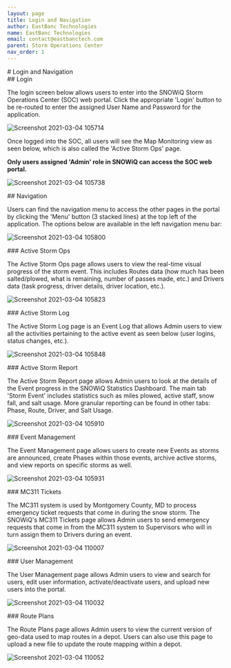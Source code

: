 ```yaml
---
layout: page
title: Login and Navigation
author: EastBanc Technologies
name: EastBanc Technologies
email: contact@eastbanctech.com
parent: Storm Operations Center
nav_order: 1
---
```

<section id="Login-and-Navigation" markdown="1">
# Login and Navigation

<section id="Login" markdown="1">
## Login<a name="-Login"></a>

The login screen below allows users to enter into the SNOWiQ Storm Operations Center (SOC) web portal. Click the appropriate 'Login' button to be re-routed to enter the assigned User Name and Password for the application.

![Screenshot 2021-03-04 105714](https://user-images.githubusercontent.com/79857237/109992186-05ae7980-7cd9-11eb-913d-f1f08273fdf2.png)

Once logged into the SOC, all users will see the Map Monitoring view as seen below, which is also called the 'Active Storm Ops' page.

**Only users assigned 'Admin' role in SNOWiQ can access the SOC web portal.**

![Screenshot 2021-03-04 105738](https://user-images.githubusercontent.com/79857237/109992194-06dfa680-7cd9-11eb-99b9-21cf89deb8c6.png)
</script>

<section id="Navigation" markdown="1">
## Navigation<a name="-Navigation"></a>

Users can find the navigation menu to access the other pages in the portal by clicking the 'Menu' button (3 stacked lines) at the top left of the application. The options below are available in the left navigation menu bar:

![Screenshot 2021-03-04 105800](https://user-images.githubusercontent.com/79857237/109992199-08a96a00-7cd9-11eb-84a2-26f648d4c786.png)

<section id="Active-Storm-Ops" markdown="1">
### Active Storm Ops<a name="Active-Storm-Ops"></a>

The Active Storm Ops page allows users to view the real-time visual progress of the storm event. This includes Routes data (how much has been salted/plowed, what is remaining, number of passes made, etc.) and Drivers data (task progress, driver details, driver location, etc.).

![Screenshot 2021-03-04 105823](https://user-images.githubusercontent.com/79857237/109992206-09da9700-7cd9-11eb-83bf-62b671a1b4db.png)
</script>

<section id="Active-Storm-Log" markdown="1">
### Active Storm Log<a name="Active-Storm-Log"></a>

The Active Storm Log page is an Event Log that allows Admin users to view all the activities pertaining to the active event as seen below (user logins, status changes, etc.).

![Screenshot 2021-03-04 105848](https://user-images.githubusercontent.com/79857237/109992218-0cd58780-7cd9-11eb-8b08-125254f14e4a.png)
</script>

<section id="Active-Storm-Report" markdown="1">
### Active Storm Report<a name="Active-Storm-Report"></a>

The Active Storm Report page allows Admin users to look at the details of the Event progress in the SNOWiQ Statistics Dashboard. The main tab 'Storm Event' includes statistics such as miles plowed, active staff, snow fall, and salt usage. More granular reporting can be found in other tabs: Phase, Route, Driver, and Salt Usage.

![Screenshot 2021-03-04 105910](https://user-images.githubusercontent.com/79857237/109992227-0e9f4b00-7cd9-11eb-92be-55ef8cfdd3a0.png)
</script>

<section id="Event-Management" markdown="1">
### Event Management<a name="-Event-Mangement"></a>

The Event Management page allows users to create new Events as storms are announced, create Phases within those events, archive active storms, and view reports on specific storms as well.

![Screenshot 2021-03-04 105931](https://user-images.githubusercontent.com/79857237/109992251-15c65900-7cd9-11eb-8ea9-0b114119d198.png)
</script>

<section id="MC311-Tickets" markdown="1">
### MC311 Tickets<a name="-MC311-Tickets"></a>

The MC311 system is used by Montgomery County, MD to process emergency ticket requests that come in during the snow storm. The SNOWiQ's MC311 Tickets page allows Admin users to send emergency requests that come in from the MC311 system to Supervisors who will in turn assign them to Drivers during an event.

![Screenshot 2021-03-04 110007](https://user-images.githubusercontent.com/79857237/109992264-1828b300-7cd9-11eb-8974-695fdf784b90.png)
</script>

<section id="User-Management" markdown="1">
### User Management <a name="-User-Management"></a>

The User Management page allows Admin users to view and search for users, edit user information, activate/deactivate users, and upload new users into the portal.

![Screenshot 2021-03-04 110032](https://user-images.githubusercontent.com/79857237/109992274-19f27680-7cd9-11eb-8b1d-e20d1f2e61ee.png)
</script>

<section id="Route-Plans" markdown="1">
### Route Plans<a name="-Route-Plans"></a>

The Route Plans page allows Admin users to view the current version of geo-data used to map routes in a depot. Users can also use this page to upload a new file to update the route mapping within a depot.

![Screenshot 2021-03-04 110052](https://user-images.githubusercontent.com/79857237/109992281-1bbc3a00-7cd9-11eb-80da-f45513e3e0f0.png)
</script>
</script>
</script>